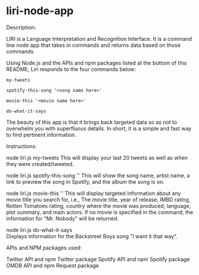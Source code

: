 # liri-node-app

Description:

LIRI is a Language Interpretation and Recognition Interface. It is a command line node app that takes in commands and returns data based on those commands.

Using Node.js and the APIs and npm packages listed at the bottom of this README, Liri responds to the four commands below: 

```
my-tweets
```
```
spotify-this-song '<song name here>'
```
```
movie-this '<movie name here>'
```
```
do-what-it-says	
```

The beauty of this app is that it brings back targeted data so as not to overwhelm you with superfluous details. In short, it is a simple and fast way to find pertinent information.

Instructions:

node liri.js my-tweets
This will display your last 20 tweets as well as when they were created/tweeted.

node liri.js spotify-this-song '<song name here>'
This will show the song name, artist name, a link to preview the song in Spotify, and the album the song is on.

node liri.js movie-this '<movie name here>'
This will display targeted information about any movie title you search for, i.e., The movie title, year of release, IMBD rating, Rotten Tomatoes rating, country where the movie was produced, language, plot summary, and main actors.
If no movie is specified in the command, the information for "Mr. Nobody" will be returned.

node liri.js do-what-it-says	
Displays information for the Backstreet Boys song "I want it that way".

APIs and NPM packages used:

Twitter API and npm Twitter package
Spotify API and npm Spotify package
OMDB API and npm Request package
